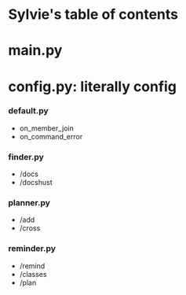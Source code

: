 # Sylvie's table of contents

# main.py
# config.py: literally config
### default.py
- on_member_join
- on_command_error
### finder.py
- /docs
- /docshust
### planner.py
- /add
- /cross
### reminder.py
- /remind
- /classes
- /plan
